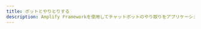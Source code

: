 ```yaml
---
title: ボットとやりとりする
description: Amplify Frameworkを使用してチャットボットのやり取りをアプリケーションに統合する方法について詳しくはこちらをご覧ください。
---
```


<inline-fragment platform="js" src="~/lib/interactions/fragments/js/chatbot.md"></inline-fragment>